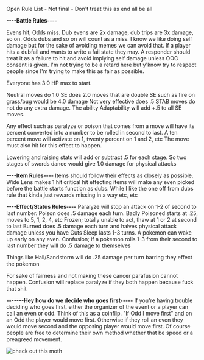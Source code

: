 Open Rule List - Not final - Don't treat this as end all be all

**----Battle Rules----**

Evens hit, Odds miss.
Dub evens are 2x damage, dub trips are 3x damage, so on.
Odds dubs and so on will count as a miss. I know we like doing self damage but for the sake of avoiding memes we can avoid that.
	If a player hits a dubfail and wants to write a fail state they may. A responder should treat it as a failure to hit and avoid implying self damage unless OOC consent is given. I'm not trying to be a retard here but y'know try to respect people since I'm trying to make this as fair as possible.

Everyone has 3.0 HP max to start.

Neutral moves do 1.0
SE does 2.0 moves that are double SE such as fire on grass/bug would be 4.0 damage
Not very effective does .5
STAB moves do not do any extra damage. The ability Adaptability will add +.5 to all SE moves.

Any effect such as paralyze or poison that comes from a move will have its percent converted into a number to be rolled in second to last.
A ten percent move will activate on 1, twenty percent on 1 and 2, etc
The move must also hit for this effect to happen.

Lowering and raising stats will add or subtract .5 for each stage. So two stages of swords dance would give 1.0 damage for physical attacks

**----Item Rules----**
Items should follow their effects as closely as possible.
Wide Lens makes 1 hit
critical hit effecting items will make any even picked before the battle starts function as dubs.
While I like the one off from dubs rule that kinda just rewards missing in a way
etc, etc


**----Effect/Status Rules----**
Paralyze will stop an attack on 1-2 of second to last number.
Poison does .5 damage each turn.
Badly Poisoned starts at .25, moves to 5, 1, 2, 4, etc
Frozen; totally unable to act, thaw at 1 or 2 at second to last
Burned does .5 damage each turn and halves physical attack damage unless you have Guts
Sleep lasts 1-3 turns. A pokemon can wake up early on any even.
Confusion; if a pokemon rolls 1-3 from their second to last number they will do .5 damage to themselves

Things like Hail/Sandstorm will do .25 damage per turn barring they effect the pokemon

For sake of fairness and not making these cancer parafusion cannot happen. Confusion will replace paralyze if they both happen because fuck that shit

**-------Hey how do we decide who goes first-----**
If you're having trouble deciding who goes first, either the organizer of the event or a player can call an even or odd. Think of this as a coinflip.
"If Odd I move first" and on an Odd the player would move first. Otherwise if they roll an even they would move second and the opposing player would move first.
Of course people are free to determine their own method whether that be speed or a preagreed movement.

![check out this moth](https://cdn.discordapp.com/attachments/283725788216295426/831601247965413436/dd84d739fa17389269da69b607eace1f.png)
